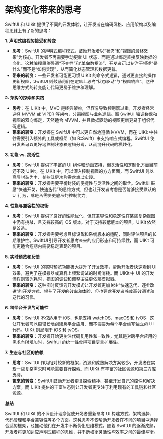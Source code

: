 # 架构变化带来的思考

SwiftUI 和 UIKit 提供了不同的开发体验，让开发者在编码风格、应用架构以及编程思维上有了新的思考：

**1. 声明式编程的接受和转变**

* **思考**：SwiftUI 的声明式编程模式，鼓励开发者以“状态”和“视图的最终效果”为核心。开发者不再需要手动更新 UI 状态，而是通过绑定直接反映数据的变化。这种编程思维强调“不变性”和“单向数据流”，开发者可以专注于描述“是什么”而不是“如何实现”，从而简化状态管理和数据更新。
* **带来的转变**：一些开发者可能更习惯 UIKit 的命令式逻辑，通过更直接的操作更新视图，SwiftUI 则鼓励他们在逻辑上思考“状态驱动”与“视图响应”。这种思维方式的转变能让代码更易于维护和理解。

**2. 架构的探索和实践**

* **思考**：在 UIKit 中，MVC 是经典架构，但容易导致控制器过重。开发者经常选择 MVVM 或 VIPER 等架构，分离视图与业务逻辑。而 SwiftUI 强调数据和视图的双向绑定，天然适合 MVVM，并且数据驱动的视图更新更易于组织代码逻辑。
* **带来的转变**：开发者在 SwiftUI 中可以更自然地遵循 MVVM，而在 UIKit 中往往需要引入额外的工具或框架（如 RxSwift）来支持响应式编程。SwiftUI 使开发者可以更好地控制状态和逻辑分离，从而提升代码的模块化。

**3. 功能 vs. 灵活性**

* **思考**：SwiftUI 提供了丰富的 UI 组件和动画支持，但灵活性和定制化方面目前还不及 UIKit。在 UIKit 中，可以深入控制视图的方方面面，而 SwiftUI 则以高层封装为主，某些低层次的需求难以实现。
* **带来的转变**：开发者需要平衡封装的便捷性与灵活性之间的取舍。SwiftUI 鼓励“快速开发，快速迭代”的思维方式，但也让开发者考虑是否能够接受默认的 UI 行为，或是否需要更底层的控制能力。

**4. 性能与兼容性的权衡**

* **思考**：SwiftUI 提供了良好的性能优化，但其兼容性和稳定性在某些复杂视图中仍有挑战，且支持较高的 iOS 版本。对于支持较低版本的项目，UIKit 依然是首选。
* **带来的转变**：开发者需要考虑目标设备和系统版本的适配，同时评估项目的长期维护性。SwiftUI 引导开发者思考未来的应用形态和可持续性，而 UIKit 可能更适合短期内需要稳定表现的项目。

**5. 实时预览和反馈**

* **思考**：SwiftUI 的实时预览功能极大提升了开发效率，帮助开发者快速看到 UI 效果，避免了在模拟器或真机上频繁调试的时间消耗。而 UIKit 中 UI 的开发流程则较为耗时，视图的调试和调整往往更依赖模拟器。
* **带来的转变**：这种实时反馈的开发模式让开发者更加关注“快速迭代、逐步改进”的开发方式，提升了开发的效率和体验，但也要求开发者养成高效调试和迭代的习惯。

**6. 跨平台开发的可能性**

* **思考**：SwiftUI 不仅适用于 iOS，也能支持 watchOS、macOS 和 tvOS，这让开发者可以更轻松地创建跨平台应用，而不需要为每个平台编写独立的 UI 代码。UIKit 则局限于 iOS 和 tvOS。
* **带来的转变**：开发者开始更关注代码复用性和一致性，尤其是对跨平台应用的需求有所增加时，SwiftUI 的统一性使得项目更具扩展性。

**7. 生态与社区的依赖**

* **思考**：SwiftUI 作为相对较新的框架，资源和成熟解决方案较少，开发者在实现一些复杂需求时可能需要自行探索。而 UIKit 有丰富的社区资源和第三方库支持。
* **带来的转变**：SwiftUI 鼓励开发者更具探索精神，甚至开发自己的控件和解决方案。而 UIKit 提供的丰富生态则让开发者更专注于利用现有的工具链和社区资源。

**总结**

SwiftUI 和 UIKit 的不同设计理念促使开发者重新思考 UI 构建方式、架构选择、代码管理和平台兼容性等多个方面。这种思考不仅帮助开发者在不同的项目中选择合适的框架，也推动他们在开发中不断优化思维模式。随着 SwiftUI 的逐渐成熟，开发者将更加适应声明式编程的思维，并不断权衡灵活性与效率之间的最佳平衡。
